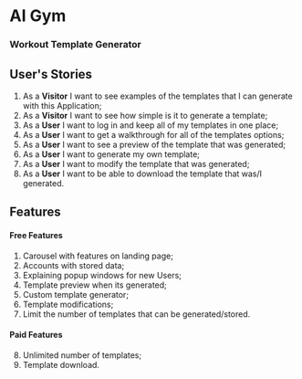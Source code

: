 # AI Gym
### Workout Template Generator

## User's Stories
1) As a **Visitor** I want to see examples of the templates that I can generate with this Application;
2) As a **Visitor** I want to see how simple is it to generate a template;
3) As a **User** I want to log in and keep all of my templates in one place;
4) As a **User** I want to get a walkthrough for all of the templates options;
5) As a **User** I want to see a preview of the template that was generated;
6) As a **User** I want to generate my own template;
7) As a **User** I want to modify the template that was generated;
8) As a **User** I want to be able to download the template that was/I generated.
## Features
#### Free Features
1) Carousel with features on landing page;
2) Accounts with stored data;
3) Explaining popup windows for new Users;
4) Template preview when its generated;
5) Custom template generator;
6) Template modifications;
7) Limit the number of templates that can be generated/stored.
#### Paid Features
8) Unlimited number of templates;
9) Template download.

